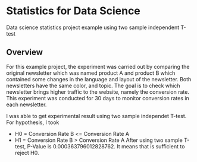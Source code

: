 # Statistics for Data Science
Data science statistics project example using two sample independent T-test

## Overview
For this example project, the experiment was carried out by comparing the original newsletter which was named product A and product B which contained some changes in the language and layout of the newsletter. Both newsletters have the same color, and topic. The goal is to check which newsletter brings higher traffic to the website, namely the conversion rate. This experiment was conducted for 30 days to monitor conversion rates in each newsletter.

I was able to get experimental result using two sample independet T-test. For hypothesis, I took
* H0 = Conversion Rate B <= Conversion Rate A
* H1 = Conversion Rate B > Conversion Rate A
After using two sample T-test, P-Value is 0.000363796012828762. It means that is sufficient to reject H0.

